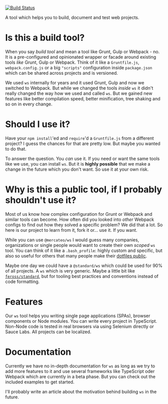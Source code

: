 [![Build Status](https://travis-ci.org/Mercateo/ws.svg?branch=master)](https://travis-ci.org/Mercateo/ws)

A tool which helps you to build, document and test web projects.

# Is this a build tool?

When you say _build tool_ and mean a tool like Grunt, Gulp or Webpack - no. It is a pre-configured and opinionated wrapper or facade around existing tools _like_ Grunt, Gulp or Webpack. Think of it like a `Gruntfile.js`, `webpack.config.js` or a big `"scripts"` configuration inside `package.json` which can be shared across projects and is versioned.

We used `ws` internally for years and it used Grunt, Gulp and now we switched to Webpack. But while we changed the tools _inside_ `ws` it didn't really changed the way how we used and called `ws`. But we gained new features like better compilation speed, better minification, tree shaking and so on in  every change.

# Should I use it?

Have your `npm install`'ed and `require`'d a `Gruntfile.js` from a different project? I guess the chances for that are pretty low. But maybe you wanted to do that.

To answer the question. You _can_ use it. If you need or want the same tools like we use, you can install `ws`. But it is **highly possible** that we make a change in the future which you don't want. So use it at your own risk.

# Why is this a public tool, if I probably shouldn't use it?

Most of us know how complex configuration for Grunt or Webpack and similar tools can become. How often did you looked into _other_ Webpack configs to find out how they solved a specific problem? We did that a lot. So here is our project to learn from it, fork it or... use it. If you want.

While you can use `@mercateo/ws` I would guess many companies, organizations or single people would want to create their own _scoped_ `ws` tool. You can think of it like a `.bash_profile`: highly custom and specific, but also so useful for others that many people make their [dotfiles public](https://dotfiles.github.io/).

Maybe one day we could have a `@standard/ws` which could be used for 90% of all projects. A `ws` which is very generic. Maybe a little bit like [`feross/standard`](https://github.com/feross/standard), but for tooling best practices and conventions instead of code formatting.

# Features

Our `ws` tool helps you writing single page applications (SPAs), browser components or Node modules. You can write every project in TypeScript. Non-Node code is tested in real browsers via using Selenium directly or Sauce Labs. All projects can be localized.

# Documentation

Currently we have no in-depth documentation for `ws` as long as we try to add more features to it and use several frameworks like TypeScript oder Webpack which are currently in a beta phase. But you can check out the included examples to get started.

I'll probably write an article about the motivation behind building `ws` in the future.
